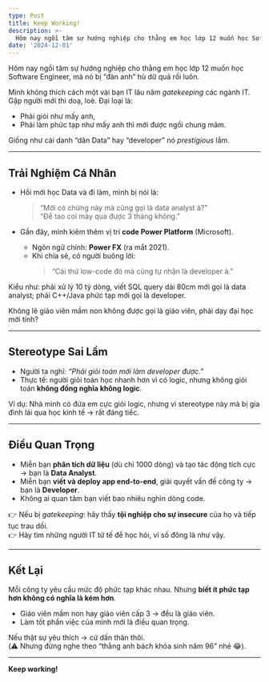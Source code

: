 ```yaml
---
type: Post
title: Keep Working!
description: >-
  Hôm nay ngồi tâm sự hướng nghiệp cho thằng em học lớp 12 muốn học Software Engineer, mà nó bị “đàn anh” hù dữ quá rối luôn.
date: '2024-12-01'
---
```


Hôm nay ngồi tâm sự hướng nghiệp cho thằng em học lớp 12 muốn học Software Engineer, mà nó bị “đàn anh” hù dữ quá rối luôn.

Mình không thích cách một vài bạn IT lâu năm *gatekeeping* các ngành IT. Gặp người mới thì doạ, loè. Đại loại là:  
- Phải giỏi như mấy anh,  
- Phải làm phức tạp như mấy anh thì mới được ngồi chung mâm.  

Giống như cái danh “dân Data” hay “developer” nó *prestigious* lắm.  

---

## Trải Nghiệm Cá Nhân

- Hồi mới học Data và đi làm, mình bị nói là:  
  > “Mới có chừng này mà cũng gọi là data analyst à?”  
  > “Để tao coi mày qua được 3 tháng không.”  

- Gần đây, mình kiêm thêm vị trí **code Power Platform** (Microsoft).  
  - Ngôn ngữ chính: **Power FX** (ra mắt 2021).  
  - Khi chia sẻ, có người buông lời:  
    > “Cái thứ low-code đó mà cũng tự nhận là developer à.”  

Kiểu như: phải xử lý 10 tỷ dòng, viết SQL query dài 80cm mới gọi là data analyst; phải C++/Java phức tạp mới gọi là developer.  

Không lẽ giáo viên mầm non không được gọi là giáo viên, phải dạy đại học mới tính?  

---

## Stereotype Sai Lầm

- Người ta nghĩ: *“Phải giỏi toán mới làm developer được.”*  
- Thực tế: người giỏi toán học nhanh hơn vì có logic, nhưng không giỏi toán **không đồng nghĩa không logic**.  

Ví dụ: Nhà mình có đứa em cực giỏi logic, nhưng vì stereotype này mà bị gia đình lái qua học kinh tế → rất đáng tiếc.  

---

## Điều Quan Trọng

- Miễn bạn **phân tích dữ liệu** (dù chỉ 1000 dòng) và tạo tác động tích cực → bạn là **Data Analyst**.  
- Miễn bạn **viết và deploy app end-to-end**, giải quyết vấn đề công ty → bạn là **Developer**.  
- Không ai quan tâm bạn viết bao nhiêu nghìn dòng code.  

👉 Nếu bị *gatekeeping*: hãy thấy **tội nghiệp cho sự insecure** của họ và tiếp tục trau dồi.  
👉 Hãy tìm những người IT tử tế để học hỏi, vì số đông là như vậy.  

---

## Kết Lại

Mỗi công ty yêu cầu mức độ phức tạp khác nhau. Nhưng **biết ít phức tạp hơn không có nghĩa là kém hơn**.  
- Giáo viên mầm non hay giáo viên cấp 3 → đều là giáo viên.  
- Làm tốt phần việc của mình mới là điều quan trọng.  

Nếu thật sự yêu thích → cứ dấn thân thôi.  
(⚠️ Nhưng đừng nghe theo “thằng anh bách khóa sinh năm 96” nhé 😂).  

---

**Keep working!**  


